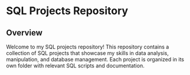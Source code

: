 # SQL Projects Repository

## Overview
Welcome to my SQL projects repository! This repository contains a collection of SQL projects that showcase my skills in data analysis, manipulation, and database management. Each project is organized in its own folder with relevant SQL scripts and documentation.